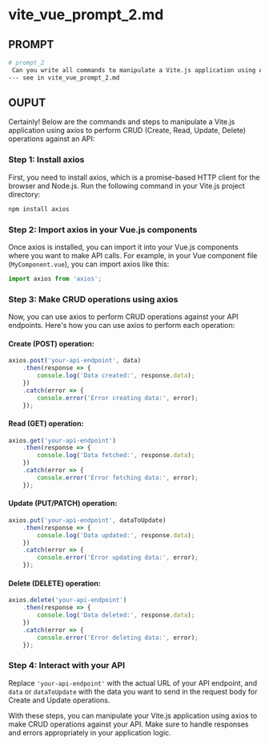 # vite_vue_prompt_2.md

## PROMPT
```bash
# prompt_2
 Can you write all commands to manipulate a Vite.js application using Axios to make CRUD operations against an API?
--- see in vite_vue_prompt_2.md
```


## OUPUT
Certainly! Below are the commands and steps to manipulate a Vite.js application using axios to perform CRUD (Create, Read, Update, Delete) operations against an API:

### Step 1: Install axios

First, you need to install axios, which is a promise-based HTTP client for the browser and Node.js. Run the following command in your Vite.js project directory:

```bash
npm install axios
```

### Step 2: Import axios in your Vue.js components

Once axios is installed, you can import it into your Vue.js components where you want to make API calls. For example, in your Vue component file (`MyComponent.vue`), you can import axios like this:

```javascript
import axios from 'axios';
```

### Step 3: Make CRUD operations using axios

Now, you can use axios to perform CRUD operations against your API endpoints. Here's how you can use axios to perform each operation:

#### Create (POST) operation:

```javascript
axios.post('your-api-endpoint', data)
    .then(response => {
        console.log('Data created:', response.data);
    })
    .catch(error => {
        console.error('Error creating data:', error);
    });
```

#### Read (GET) operation:

```javascript
axios.get('your-api-endpoint')
    .then(response => {
        console.log('Data fetched:', response.data);
    })
    .catch(error => {
        console.error('Error fetching data:', error);
    });
```

#### Update (PUT/PATCH) operation:

```javascript
axios.put('your-api-endpoint', dataToUpdate)
    .then(response => {
        console.log('Data updated:', response.data);
    })
    .catch(error => {
        console.error('Error updating data:', error);
    });
```

#### Delete (DELETE) operation:

```javascript
axios.delete('your-api-endpoint')
    .then(response => {
        console.log('Data deleted:', response.data);
    })
    .catch(error => {
        console.error('Error deleting data:', error);
    });
```

### Step 4: Interact with your API

Replace `'your-api-endpoint'` with the actual URL of your API endpoint, and `data` or `dataToUpdate` with the data you want to send in the request body for Create and Update operations.

With these steps, you can manipulate your Vite.js application using axios to make CRUD operations against your API. Make sure to handle responses and errors appropriately in your application logic.